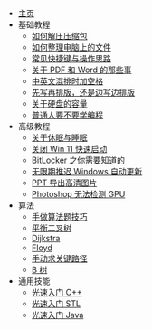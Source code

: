 * [主页](/)
* 基础教程
    * [如何解压压缩包](pages/basic/unzip.md)
    * [如何整理电脑上的文件](pages/basic/manage_files.md)
    * [常见快捷键与操作思路](pages/basic/shortcut.md)
    * [关于 PDF 和 Word 的那些事](pages/basic/pdf.md)
	* [中英文混排时加空格](pages/advance/spaces.md)
    * [先写再排版，还是边写边排版](pages/basic/typesetting.md)
    * [关于硬盘的容量](pages/basic/disk_capacity.md)
    * [普通人要不要学编程](pages/basic/learn_program.md)
* 高级教程
	* [关于休眠与睡眠](pages/advance/sleep.md)
	* [关闭 Win 11 快速启动](pages/advance/faststartup.md)
	* [BitLocker 之你需要知道的](pages/advance/bitlocker.md)
	* [无限期推迟 Windows 自动更新](pages/advance/delay_update.md)
	* [PPT 导出高清图片](pages/advance/ppt_image.md)
	* [Photoshop 无法检测 GPU](pages/advance/ps_gpu.md)
* 算法
    * [手做算法题技巧](pages/algo/cheat.md)
    * [平衡二叉树](pages/algo/avl.md)
    * [Dijkstra](pages/algo/dijkstra.md)
    * [Floyd](pages/algo/floyd.md)
    * [手动求关键路径](pages/algo/aoe.md)
    * [B 树](pages/algo/btree.md)
* 通用技能
    * [光速入门 C++](pages/skill/cpp.md)
    * [光速入门 STL](pages/skill/stl.md)
    * [光速入门 Java](pages/skill/java.md)